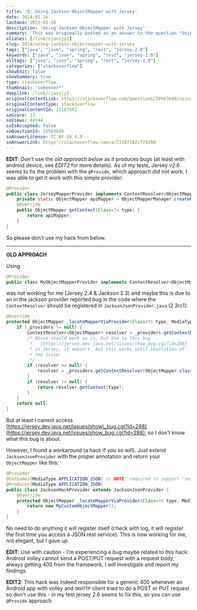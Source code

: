 ```yaml
---
title: 'Q: Using Jackson ObjectMapper with Jersey'
date: 2014-01-16
lastmod: 2023-03-26
description: 'Using Jackson ObjectMapper with Jersey'
summary: 'This was originally posted as an answer to the question "Using Jackson ObjectMapper with Jersey" on stackoverflow.com.'
aliases: [/link/cjaczjy2]
slug: 2014/using-jackson-objectmapper-with-jersey
tags: ["java", "json", "spring", "rest", "jersey-2.0"]
keywords: ["java", "json", "spring", "rest", "jersey-2.0"]
alltags: ["java", "json", "spring", "rest", "jersey-2.0"]
categories: ["stackoverflow"]
showEdit: false
showSummary: true
type: stackoverflow
thumbnail: 'sobanner*'
deeplink: /link/cjaczjy2
originalContentLink: https://stackoverflow.com/questions/20563640/using-jackson-objectmapper-with-jersey
originalContentType: stackoverflow
originalContentId: 21167382
soScore: 13
soViews: 44244
soIsAccepted: false
soQuestionId: 20563640
soAnswerLicense: CC BY-SA 4.0
soAnswerLink: https://stackoverflow.com/a/21167382/774398
---
```

**EDIT**: Don't use the _old approach below_ as it produces bugs (at least with android device, see _EDIT2_ for more details). As of my tests, Jersey v2.6 seems to fix the problem with the `@Provide`, which approach did not work. I was able to get it work with this simple provider:

```java
@Provider
public class JerseyMapperProvider implements ContextResolver<ObjectMapper> {
    private static ObjectMapper apiMapper = ObjectMapperManager.createMapperForApi();
    @Override
    public ObjectMapper getContext(Class<?> type) {
        return apiMapper;
    }
}

```

So please don't use my hack from below.

* * *

**OLD APPROACH**

Using

```java
@Provider
public class MyObjectMapperProvider implements ContextResolver<ObjectMapper>

```

was not working for me (Jersey 2.4 & Jackson 2.3) and maybe this is due to an in the jackson provider reported bug in the code where the `ContextResolver` should be registered in `JacksonJsonProvider.java` (2.3rc1):

```java
@Override
protected ObjectMapper _locateMapperViaProvider(Class<?> type, MediaType mediaType) {
    if (_providers != null) {
        ContextResolver<ObjectMapper> resolver = _providers.getContextResolver(ObjectMapper.class, mediaType);
        /* Above should work as is, but due to this bug
         *   [https://jersey.dev.java.net/issues/show_bug.cgi?id=288]
         * in Jersey, it doesn't. But this works until resolution of
         * the issue:
         */
        if (resolver == null) {
            resolver = _providers.getContextResolver(ObjectMapper.class, null);
        }
        if (resolver != null) {
            return resolver.getContext(type);
        }
    }
    return null;
}

```

But at least I cannot access [https://jersey.dev.java.net/issues/show\_bug.cgi?id=288](https://jersey.dev.java.net/issues/show_bug.cgi?id=288), so I don't know what this bug is about.

However, I found a workaround (a hack if you so will). Just extend `JacksonJsonProvider` with the proper annotation and return your `ObjectMapper` like this:

```java
@Provider
@Consumes(MediaType.APPLICATION_JSON) // NOTE: required to support "non-standard" JSON variants
@Produces(MediaType.APPLICATION_JSON)
public class JacksonHackProvider extends JacksonJsonProvider {
    @Override
    protected ObjectMapper _locateMapperViaProvider(Class<?> type, MediaType mediaType) {
        return new MyCustomObjectMapper();
    }
}

```

No need to do anything it will register itself (check with log, it will register the first time you access a JSON rest service). This is now working for me, not elegant, but I gave up.

**EDIT**: Use with caution - I'm experiencing a bug maybe related to this hack: Android volley cannot send a POST/PUT request with a request body, always getting 400 from the framework, I will investigate and report my findings.

**EDIT2**: This hack was indeed responsible for a generic 400 whenever an Android app with volley and `OKHTTP` client tried to do a POST or PUT request so don't use this - in my test jersey 2.6 seems to fix this, so you can use `@Provide` approach